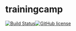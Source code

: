 # trainingcamp

[![Build Status](https://www.travis-ci.org/gaoyuyue/trainingcamp.svg?branch=master)](https://www.travis-ci.org/gaoyuyue/trainingcamp)[![GitHub license](https://img.shields.io/github/license/gaoyuyue/trainingcamp.svg)](https://github.com/gaoyuyue/trainingcamp/blob/master/LICENSE)
